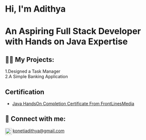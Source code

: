 <h1>Hi, I'm Adithya <h1>

An Aspiring Full Stack Developer with Hands on Java Expertise

<h2>👨‍💻 My Projects:</h2>

<p>1.Designed a Task Manager<br>
2.A Simple Banking Application</p>

<h2>Certification</h2>

- [Java HandsOn Completion Certificate From FrontLinesMedia](https://drive.google.com/file/d/1BSZ-DOgtuHxm4ZHo_mZ3QRJpQbIIWRko/view?usp=drive_link)

<h2> 🤳 Connect with me:</h2>

konetiadithya@gmail.com
[<img align="left" alt="JoshMadakor | LinkedIn" width="22px" src="https://cdn.jsdelivr.net/npm/simple-icons@v3/icons/linkedin.svg" />][linkedin]



[linkedin]: https://linkedin.com/in/adithyaj19

